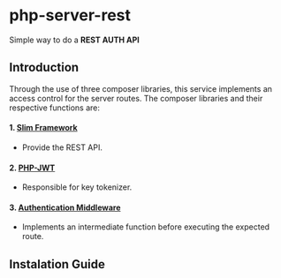 # php-server-rest
Simple way to do a **REST AUTH API**

## Introduction
Through the use of three composer libraries, this service implements an access control for the server routes.
The composer libraries and their respective functions are:
#### 1. [Slim Framework][1]

- Provide the REST API.
#### 2. [PHP-JWT][2]

- Responsible for key tokenizer.
#### 3. [Authentication Middleware][3]

- Implements an intermediate function before executing the expected route.

## Instalation Guide





[1]: http://www.slimframework.com
[2]: https://github.com/firebase/php-jwt
[3]: https://github.com/tuupola/slim-jwt-auth